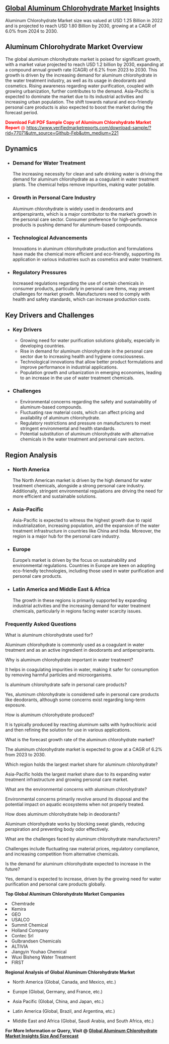 <h2><a href="https://www.verifiedmarketreports.com/download-sample/?rid=77071&amp;utm_source=Github&amp;utm_medium=221" target="_blank">Global Aluminum Chlorohydrate Market</a> Insights</h2><p>Aluminum Chlorohydrate Market size was valued at USD 1.25 Billion in 2022 and is projected to reach USD 1.80 Billion by 2030, growing at a CAGR of 6.0% from 2024 to 2030.</p><p> <h2>Aluminum Chlorohydrate Market Overview</h2> <p>The global aluminum chlorohydrate market is poised for significant growth, with a market value projected to reach USD 1.2 billion by 2030, expanding at a compound annual growth rate (CAGR) of 6.2% from 2023 to 2030. This growth is driven by the increasing demand for aluminum chlorohydrate in the water treatment industry, as well as its usage in deodorants and cosmetics. Rising awareness regarding water purification, coupled with growing urbanization, further contributes to the demand. Asia-Pacific is expected to dominate the market due to its industrial activities and increasing urban population. The shift towards natural and eco-friendly personal care products is also expected to boost the market during the forecast period.</p> <p><p><span class=""><span style="color: #ff0000;"><strong>Download Full PDF Sample Copy of Aluminum Chlorohydrate Market Report</strong> @ </span><a href="https://www.verifiedmarketreports.com/download-sample/?rid=77071&amp;utm_source=Github-Feb&amp;utm_medium=221" target="_blank">https://www.verifiedmarketreports.com/download-sample/?rid=77071&amp;utm_source=Github-Feb&amp;utm_medium=221</a></span></p></p> <h2>Dynamics</h2> <ul> <li><h3>Demand for Water Treatment</h3> The increasing necessity for clean and safe drinking water is driving the demand for aluminum chlorohydrate as a coagulant in water treatment plants. The chemical helps remove impurities, making water potable.</li> <li><h3>Growth in Personal Care Industry</h3> Aluminum chlorohydrate is widely used in deodorants and antiperspirants, which is a major contributor to the market’s growth in the personal care sector. Consumer preference for high-performance products is pushing demand for aluminum-based compounds.</li> <li><h3>Technological Advancements</h3> Innovations in aluminum chlorohydrate production and formulations have made the chemical more efficient and eco-friendly, supporting its application in various industries such as cosmetics and water treatment.</li> <li><h3>Regulatory Pressures</h3> Increased regulations regarding the use of certain chemicals in consumer products, particularly in personal care items, may present challenges for market growth. Manufacturers need to comply with health and safety standards, which can increase production costs.</li> </ul> <h2>Key Drivers and Challenges</h2> <ul> <li><h3>Key Drivers</h3> <ul> <li>Growing need for water purification solutions globally, especially in developing countries.</li> <li>Rise in demand for aluminum chlorohydrate in the personal care sector due to increasing health and hygiene consciousness.</li> <li>Technological innovations that allow better product formulations and improve performance in industrial applications.</li> <li>Population growth and urbanization in emerging economies, leading to an increase in the use of water treatment chemicals.</li> </ul> </li> <li><h3>Challenges</h3> <ul> <li>Environmental concerns regarding the safety and sustainability of aluminum-based compounds.</li> <li>Fluctuating raw material costs, which can affect pricing and availability of aluminum chlorohydrate.</li> <li>Regulatory restrictions and pressure on manufacturers to meet stringent environmental and health standards.</li> <li>Potential substitution of aluminum chlorohydrate with alternative chemicals in the water treatment and personal care sectors.</li> </ul> </li> </ul> <h2>Region Analysis</h2> <ul> <li><h3>North America</h3> The North American market is driven by the high demand for water treatment chemicals, alongside a strong personal care industry. Additionally, stringent environmental regulations are driving the need for more efficient and sustainable solutions.</li> <li><h3>Asia-Pacific</h3> Asia-Pacific is expected to witness the highest growth due to rapid industrialization, increasing population, and the expansion of the water treatment infrastructure in countries like China and India. Moreover, the region is a major hub for the personal care industry.</li> <li><h3>Europe</h3> Europe’s market is driven by the focus on sustainability and environmental regulations. Countries in Europe are keen on adopting eco-friendly technologies, including those used in water purification and personal care products.</li> <li><h3>Latin America and Middle East & Africa</h3> The growth in these regions is primarily supported by expanding industrial activities and the increasing demand for water treatment chemicals, particularly in regions facing water scarcity issues.</li> </ul> <h3>Frequently Asked Questions</h3> <p>What is aluminum chlorohydrate used for?</p> <p>Aluminum chlorohydrate is commonly used as a coagulant in water treatment and as an active ingredient in deodorants and antiperspirants.</p> <p>Why is aluminum chlorohydrate important in water treatment?</p> <p>It helps in coagulating impurities in water, making it safer for consumption by removing harmful particles and microorganisms.</p> <p>Is aluminum chlorohydrate safe in personal care products?</p> <p>Yes, aluminum chlorohydrate is considered safe in personal care products like deodorants, although some concerns exist regarding long-term exposure.</p> <p>How is aluminum chlorohydrate produced?</p> <p>It is typically produced by reacting aluminum salts with hydrochloric acid and then refining the solution for use in various applications.</p> <p>What is the forecast growth rate of the aluminum chlorohydrate market?</p> <p>The aluminum chlorohydrate market is expected to grow at a CAGR of 6.2% from 2023 to 2030.</p> <p>Which region holds the largest market share for aluminum chlorohydrate?</p> <p>Asia-Pacific holds the largest market share due to its expanding water treatment infrastructure and growing personal care market.</p> <p>What are the environmental concerns with aluminum chlorohydrate?</p> <p>Environmental concerns primarily revolve around its disposal and the potential impact on aquatic ecosystems when not properly treated.</p> <p>How does aluminum chlorohydrate help in deodorants?</p> <p>Aluminum chlorohydrate works by blocking sweat glands, reducing perspiration and preventing body odor effectively.</p> <p>What are the challenges faced by aluminum chlorohydrate manufacturers?</p> <p>Challenges include fluctuating raw material prices, regulatory compliance, and increasing competition from alternative chemicals.</p> <p>Is the demand for aluminum chlorohydrate expected to increase in the future?</p> <p>Yes, demand is expected to increase, driven by the growing need for water purification and personal care products globally.</p> </p><p><strong>Top Global Aluminum Chlorohydrate Market Companies</strong></p><div data-test-id=""><p><li>Chemtrade</li><li> Kemira</li><li> GEO</li><li> USALCO</li><li> Summit Chemical</li><li> Holland Company</li><li> Contec Srl</li><li> Gulbrandsen Chemicals</li><li> ALTIVIA</li><li> Jiangyin Youhao Chemical</li><li> Wuxi Bisheng Water Treatment</li><li> FIRST</li></p><div><strong>Regional Analysis of&nbsp;Global Aluminum Chlorohydrate Market</strong></div><ul><li dir="ltr"><p dir="ltr">North America&nbsp;(Global, Canada, and Mexico, etc.)</p></li><li dir="ltr"><p dir="ltr">Europe (Global, Germany, and France, etc.)</p></li><li dir="ltr"><p dir="ltr">Asia Pacific&nbsp;(Global, China, and Japan, etc.)</p></li><li dir="ltr"><p dir="ltr">Latin America&nbsp;(Global, Brazil, and Argentina, etc.)</p></li><li dir="ltr">Middle East and Africa&nbsp;(Global, Saudi Arabia, and South Africa, etc.)</li></ul><p><strong>For More Information or Query, Visit @&nbsp;</strong><strong><a href="https://www.verifiedmarketreports.com/product/global-aluminum-chlorohydrate-market-growth-2019-2024/?utm_source=Github&amp;utm_medium=221" target="_blank">Global Aluminum Chlorohydrate Market Insights Size And Forecast</a></strong></p></div>
